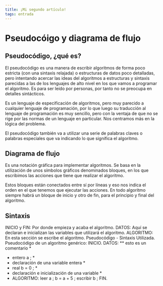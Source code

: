 ```yaml
---
title: ¡Mi segundo artículo!
tags: entrada
---
```


# Pseudocóigo y diagrama de flujo

## Pseudocódigo, ¿qué es?

El pseudocódigo es una manera de escribir algoritmos de forma poco estricta (con una sintaxis relajada) o estructuras de datos poco detalladas, pero intentando acercar las ideas del algoritmos a estructuras y sintaxis parecidas a las de los lenguajes de alto nivel en los que vamos a programar el algoritmo. Es para ser leído por personas, por tanto no se preocupa en detalles sintácticos. 
 
Es un lenguaje de especificación de algoritmos, pero muy parecido a cualquier lenguaje de programación, por lo que luego su traducción al lenguaje de programación es muy sencillo, pero con la ventaja de que no se rige por las normas de un lenguaje en particular. Nos centramos más en la lógica del problema. 

El pseudocódigo también va a utilizar una serie de palabras claves o palabras especiales que va indicando lo que significa el algoritmo. 

## Diagrama de flujo

Es una notación gráfica para implementar algoritmos. Se basa en la utilización de unos símbolos gráficos denominados bloques, en los que escribimos las acciones que tiene que realizar el algoritmo. 

Estos bloques están conectados entre sí por líneas y eso nos indica el orden en el que tenemos que ejecutar las acciones. En todo algoritmo siempre habrá un bloque de inicio y otro de fin, para el principio y final del algoritmo. 

## Sintaxis

 INICIO y FIN: Por donde empieza y acaba el algoritmo. 
 DATOS: Aquí se declaran e inicializan las variables que utilizará el algoritmo. 
 ALGORITMO: En esta sección se escribe el algoritmo. 
 Pseudocódigo - Sintaxis Utilizada. 
 Pseudocódigo de un algoritmo genérico: 
 INICIO. 
 DATOS: 
 ** esto es un comentario *
 * entero a ; *
 * declaración de una variable entera *
 * real b = 0 ; *
 * declaración e inicialización de una variable *
 * ALGORITMO: leer a ; b = a + 5 ; escribir b ; 
 FIN.

